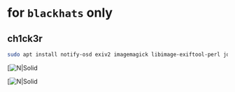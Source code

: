 # for `blackhats` only
## ch1ck3r 
```sh
sudo apt install notify-osd exiv2 imagemagick libimage-exiftool-perl jq 
```
[![N|Solid](https://imgur.com/eYnBW2G.png)

[![N|Solid](https://imgur.com/Vg9CjhN.png)

